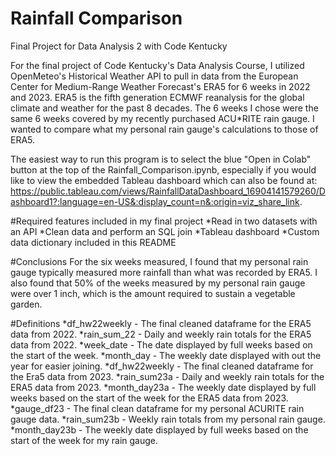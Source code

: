 # Rainfall Comparison
Final Project for Data Analysis 2 with Code Kentucky

For the final project of Code Kentucky's Data Analysis Course, I utilized OpenMeteo's Historical Weather API to pull in data from the European Center for Medium-Range Weather Forecast's ERA5 for 6 weeks in 2022 and 2023. ERA5 is the fifth generation ECMWF reanalysis for the global climate and weather for the past 8 decades. The 6 weeks I chose were the same 6 weeks covered by my recently purchased ACU*RITE rain gauge. I wanted to compare what my personal rain gauge's calculations to those of ERA5.  

The easiest way to run this program is to select the blue "Open in Colab" button at the top of the Rainfall_Comparison.ipynb, especially if you would like to view the embedded Tableau dashboard which can also be found at: https://public.tableau.com/views/RainfallDataDashboard_16904141579260/Dashboard1?:language=en-US&:display_count=n&:origin=viz_share_link.

#Required features included in my final project
*Read in two datasets with an API
*Clean data and perform an SQL join
*Tableau dashboard
*Custom data dictionary included in this README

#Conclusions
For the six weeks measured, I found that my personal rain gauge typically measured more rainfall than what was recorded by ERA5. I also found that 50% of the weeks measured by my personal rain gauge were over 1 inch, which is the amount required to sustain a vegetable garden. 

#Definitions
*df_hw22weekly - The final cleaned dataframe for the ERA5 data from 2022.
*rain_sum_22 - Daily and weekly rain totals for the ERA5 data from 2022.
*week_date - The date displayed by full weeks based on the start of the week.
*month_day - The weekly date displayed with out the year for easier joining.
*df_hw22weekly - The final cleaned dataframe for the Era5 data from 2023.
*rain_sum23a - Daily and weekly rain totals for the ERA5 data from 2023.
*month_day23a - The weekly date displayed by full weeks based on the start of the week for the ERA5 data from 2023.
*gauge_df23 - The final clean dataframe for my personal ACURITE rain gauge data.
*rain_sum23b - Weekly rain totals from my personal rain gauge.
*month_day23b - The weekly date displayed by full weeks based on the start of the week for my rain gauge.
